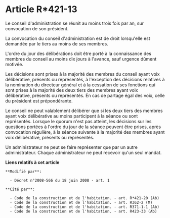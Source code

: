 # Article R*421-13

Le conseil d'administration se réunit au moins trois fois par an, sur convocation de son président. 

La convocation du conseil d'administration est de droit lorsqu'elle est demandée par le tiers au moins de ses membres. 

L'ordre du jour des délibérations doit être porté à la connaissance des membres du conseil au moins dix jours à l'avance,
sauf urgence dûment motivée. 

Les décisions sont prises à la majorité des membres du conseil ayant voix délibérative, présents ou représentés, à
l'exception des décisions relatives à la nomination du directeur général et à la cessation de ses fonctions qui sont prises à
la majorité des deux tiers des membres ayant voix délibérative, présents ou représentés. En cas de partage égal des voix,
celle du président est prépondérante. 

Le conseil ne peut valablement délibérer que si les deux tiers des membres ayant voix délibérative au moins participent à la
séance ou sont représentés. Lorsque le quorum n'est pas atteint, les décisions sur les questions portées à l'ordre du jour de
la séance peuvent être prises, après convocation régulière, à la séance suivante à la majorité des membres ayant voix
délibérative, présents ou représentés. 

Un administrateur ne peut se faire représenter que par un autre administrateur. Chaque administrateur ne peut recevoir qu'un
seul mandat.

**Liens relatifs à cet article**

	**Modifié par**:

	  - Décret n°2008-566 du 18 juin 2008 - art. 1

	**Cité par**:

	  - Code de la construction et de l'habitation. - art. R*421-20 (Ab)
	  - Code de la construction et de l'habitation. - art. R362-2 (M)
	  - Code de la construction et de l'habitation. - art. R371-1-1 (Ab)
	  - Code de la construction et de l'habitation. - art. R423-33 (Ab)
